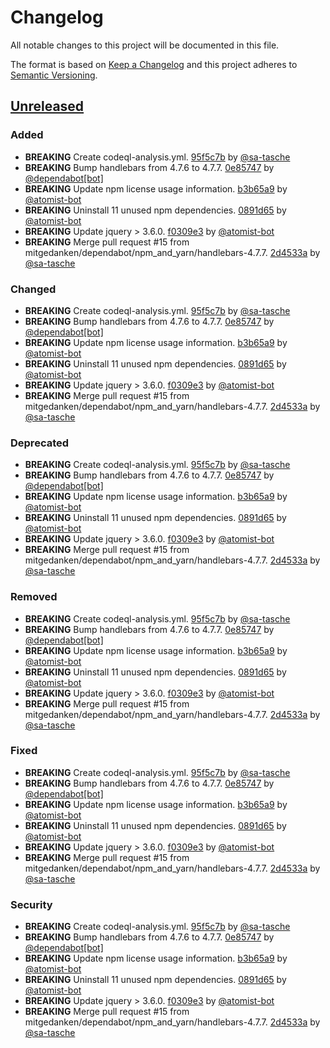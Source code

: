 # Changelog

All notable changes to this project will be documented in this file.

The format is based on [Keep a Changelog](http://keepachangelog.com/)
and this project adheres to [Semantic Versioning](http://semver.org/).

## [Unreleased](https://github.com/mitgedanken/TranslationOf-You-Dont-Need-jQuery-ToGerman/tree/HEAD)

### Added

*   **BREAKING** Create codeql-analysis.yml. [95f5c7b](https://github.com/mitgedanken/TranslationOf-You-Dont-Need-jQuery-ToGerman/commit/95f5c7b9f4e167b7e76c0e899dce489b478696cb) by [@sa-tasche](https://github.com/sa-tasche)
*   **BREAKING** Bump handlebars from 4.7.6 to 4.7.7. [0e85747](https://github.com/mitgedanken/TranslationOf-You-Dont-Need-jQuery-ToGerman/commit/0e857472e98137b68cbae4767dcc04ed44968234) by [@dependabot[bot]](https://github.com/dependabot[bot])
*   **BREAKING** Update npm license usage information. [b3b65a9](https://github.com/mitgedanken/TranslationOf-You-Dont-Need-jQuery-ToGerman/commit/b3b65a953ff34750321427b2ec7ca80ccddbe7e7) by [@atomist-bot](https://github.com/atomist-bot)
*   **BREAKING** Uninstall 11 unused npm dependencies. [0891d65](https://github.com/mitgedanken/TranslationOf-You-Dont-Need-jQuery-ToGerman/commit/0891d653af03885eb479bf02e728080056b99540) by [@atomist-bot](https://github.com/atomist-bot)
*   **BREAKING** Update jquery > 3.6.0. [f0309e3](https://github.com/mitgedanken/TranslationOf-You-Dont-Need-jQuery-ToGerman/commit/f0309e37939dc5970bb59abb37a535bb90f06618) by [@atomist-bot](https://github.com/atomist-bot)
*   **BREAKING** Merge pull request #15 from mitgedanken/dependabot/npm_and_yarn/handlebars-4.7.7. [2d4533a](https://github.com/mitgedanken/TranslationOf-You-Dont-Need-jQuery-ToGerman/commit/2d4533a7023de21fcdbe03038c2b2a868a52f19a) by [@sa-tasche](https://github.com/sa-tasche)

### Changed

*   **BREAKING** Create codeql-analysis.yml. [95f5c7b](https://github.com/mitgedanken/TranslationOf-You-Dont-Need-jQuery-ToGerman/commit/95f5c7b9f4e167b7e76c0e899dce489b478696cb) by [@sa-tasche](https://github.com/sa-tasche)
*   **BREAKING** Bump handlebars from 4.7.6 to 4.7.7. [0e85747](https://github.com/mitgedanken/TranslationOf-You-Dont-Need-jQuery-ToGerman/commit/0e857472e98137b68cbae4767dcc04ed44968234) by [@dependabot[bot]](https://github.com/dependabot[bot])
*   **BREAKING** Update npm license usage information. [b3b65a9](https://github.com/mitgedanken/TranslationOf-You-Dont-Need-jQuery-ToGerman/commit/b3b65a953ff34750321427b2ec7ca80ccddbe7e7) by [@atomist-bot](https://github.com/atomist-bot)
*   **BREAKING** Uninstall 11 unused npm dependencies. [0891d65](https://github.com/mitgedanken/TranslationOf-You-Dont-Need-jQuery-ToGerman/commit/0891d653af03885eb479bf02e728080056b99540) by [@atomist-bot](https://github.com/atomist-bot)
*   **BREAKING** Update jquery > 3.6.0. [f0309e3](https://github.com/mitgedanken/TranslationOf-You-Dont-Need-jQuery-ToGerman/commit/f0309e37939dc5970bb59abb37a535bb90f06618) by [@atomist-bot](https://github.com/atomist-bot)
*   **BREAKING** Merge pull request #15 from mitgedanken/dependabot/npm_and_yarn/handlebars-4.7.7. [2d4533a](https://github.com/mitgedanken/TranslationOf-You-Dont-Need-jQuery-ToGerman/commit/2d4533a7023de21fcdbe03038c2b2a868a52f19a) by [@sa-tasche](https://github.com/sa-tasche)

### Deprecated

*   **BREAKING** Create codeql-analysis.yml. [95f5c7b](https://github.com/mitgedanken/TranslationOf-You-Dont-Need-jQuery-ToGerman/commit/95f5c7b9f4e167b7e76c0e899dce489b478696cb) by [@sa-tasche](https://github.com/sa-tasche)
*   **BREAKING** Bump handlebars from 4.7.6 to 4.7.7. [0e85747](https://github.com/mitgedanken/TranslationOf-You-Dont-Need-jQuery-ToGerman/commit/0e857472e98137b68cbae4767dcc04ed44968234) by [@dependabot[bot]](https://github.com/dependabot[bot])
*   **BREAKING** Update npm license usage information. [b3b65a9](https://github.com/mitgedanken/TranslationOf-You-Dont-Need-jQuery-ToGerman/commit/b3b65a953ff34750321427b2ec7ca80ccddbe7e7) by [@atomist-bot](https://github.com/atomist-bot)
*   **BREAKING** Uninstall 11 unused npm dependencies. [0891d65](https://github.com/mitgedanken/TranslationOf-You-Dont-Need-jQuery-ToGerman/commit/0891d653af03885eb479bf02e728080056b99540) by [@atomist-bot](https://github.com/atomist-bot)
*   **BREAKING** Update jquery > 3.6.0. [f0309e3](https://github.com/mitgedanken/TranslationOf-You-Dont-Need-jQuery-ToGerman/commit/f0309e37939dc5970bb59abb37a535bb90f06618) by [@atomist-bot](https://github.com/atomist-bot)
*   **BREAKING** Merge pull request #15 from mitgedanken/dependabot/npm_and_yarn/handlebars-4.7.7. [2d4533a](https://github.com/mitgedanken/TranslationOf-You-Dont-Need-jQuery-ToGerman/commit/2d4533a7023de21fcdbe03038c2b2a868a52f19a) by [@sa-tasche](https://github.com/sa-tasche)

### Removed

*   **BREAKING** Create codeql-analysis.yml. [95f5c7b](https://github.com/mitgedanken/TranslationOf-You-Dont-Need-jQuery-ToGerman/commit/95f5c7b9f4e167b7e76c0e899dce489b478696cb) by [@sa-tasche](https://github.com/sa-tasche)
*   **BREAKING** Bump handlebars from 4.7.6 to 4.7.7. [0e85747](https://github.com/mitgedanken/TranslationOf-You-Dont-Need-jQuery-ToGerman/commit/0e857472e98137b68cbae4767dcc04ed44968234) by [@dependabot[bot]](https://github.com/dependabot[bot])
*   **BREAKING** Update npm license usage information. [b3b65a9](https://github.com/mitgedanken/TranslationOf-You-Dont-Need-jQuery-ToGerman/commit/b3b65a953ff34750321427b2ec7ca80ccddbe7e7) by [@atomist-bot](https://github.com/atomist-bot)
*   **BREAKING** Uninstall 11 unused npm dependencies. [0891d65](https://github.com/mitgedanken/TranslationOf-You-Dont-Need-jQuery-ToGerman/commit/0891d653af03885eb479bf02e728080056b99540) by [@atomist-bot](https://github.com/atomist-bot)
*   **BREAKING** Update jquery > 3.6.0. [f0309e3](https://github.com/mitgedanken/TranslationOf-You-Dont-Need-jQuery-ToGerman/commit/f0309e37939dc5970bb59abb37a535bb90f06618) by [@atomist-bot](https://github.com/atomist-bot)
*   **BREAKING** Merge pull request #15 from mitgedanken/dependabot/npm_and_yarn/handlebars-4.7.7. [2d4533a](https://github.com/mitgedanken/TranslationOf-You-Dont-Need-jQuery-ToGerman/commit/2d4533a7023de21fcdbe03038c2b2a868a52f19a) by [@sa-tasche](https://github.com/sa-tasche)

### Fixed

*   **BREAKING** Create codeql-analysis.yml. [95f5c7b](https://github.com/mitgedanken/TranslationOf-You-Dont-Need-jQuery-ToGerman/commit/95f5c7b9f4e167b7e76c0e899dce489b478696cb) by [@sa-tasche](https://github.com/sa-tasche)
*   **BREAKING** Bump handlebars from 4.7.6 to 4.7.7. [0e85747](https://github.com/mitgedanken/TranslationOf-You-Dont-Need-jQuery-ToGerman/commit/0e857472e98137b68cbae4767dcc04ed44968234) by [@dependabot[bot]](https://github.com/dependabot[bot])
*   **BREAKING** Update npm license usage information. [b3b65a9](https://github.com/mitgedanken/TranslationOf-You-Dont-Need-jQuery-ToGerman/commit/b3b65a953ff34750321427b2ec7ca80ccddbe7e7) by [@atomist-bot](https://github.com/atomist-bot)
*   **BREAKING** Uninstall 11 unused npm dependencies. [0891d65](https://github.com/mitgedanken/TranslationOf-You-Dont-Need-jQuery-ToGerman/commit/0891d653af03885eb479bf02e728080056b99540) by [@atomist-bot](https://github.com/atomist-bot)
*   **BREAKING** Update jquery > 3.6.0. [f0309e3](https://github.com/mitgedanken/TranslationOf-You-Dont-Need-jQuery-ToGerman/commit/f0309e37939dc5970bb59abb37a535bb90f06618) by [@atomist-bot](https://github.com/atomist-bot)
*   **BREAKING** Merge pull request #15 from mitgedanken/dependabot/npm_and_yarn/handlebars-4.7.7. [2d4533a](https://github.com/mitgedanken/TranslationOf-You-Dont-Need-jQuery-ToGerman/commit/2d4533a7023de21fcdbe03038c2b2a868a52f19a) by [@sa-tasche](https://github.com/sa-tasche)

### Security

*   **BREAKING** Create codeql-analysis.yml. [95f5c7b](https://github.com/mitgedanken/TranslationOf-You-Dont-Need-jQuery-ToGerman/commit/95f5c7b9f4e167b7e76c0e899dce489b478696cb) by [@sa-tasche](https://github.com/sa-tasche)
*   **BREAKING** Bump handlebars from 4.7.6 to 4.7.7. [0e85747](https://github.com/mitgedanken/TranslationOf-You-Dont-Need-jQuery-ToGerman/commit/0e857472e98137b68cbae4767dcc04ed44968234) by [@dependabot[bot]](https://github.com/dependabot[bot])
*   **BREAKING** Update npm license usage information. [b3b65a9](https://github.com/mitgedanken/TranslationOf-You-Dont-Need-jQuery-ToGerman/commit/b3b65a953ff34750321427b2ec7ca80ccddbe7e7) by [@atomist-bot](https://github.com/atomist-bot)
*   **BREAKING** Uninstall 11 unused npm dependencies. [0891d65](https://github.com/mitgedanken/TranslationOf-You-Dont-Need-jQuery-ToGerman/commit/0891d653af03885eb479bf02e728080056b99540) by [@atomist-bot](https://github.com/atomist-bot)
*   **BREAKING** Update jquery > 3.6.0. [f0309e3](https://github.com/mitgedanken/TranslationOf-You-Dont-Need-jQuery-ToGerman/commit/f0309e37939dc5970bb59abb37a535bb90f06618) by [@atomist-bot](https://github.com/atomist-bot)
*   **BREAKING** Merge pull request #15 from mitgedanken/dependabot/npm_and_yarn/handlebars-4.7.7. [2d4533a](https://github.com/mitgedanken/TranslationOf-You-Dont-Need-jQuery-ToGerman/commit/2d4533a7023de21fcdbe03038c2b2a868a52f19a) by [@sa-tasche](https://github.com/sa-tasche)
